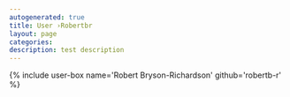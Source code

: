 ```yaml
---
autogenerated: true
title: User ›Robertbr
layout: page
categories: 
description: test description
---
```


{% include user-box name='Robert Bryson-Richardson' github='robertb-r' %}
